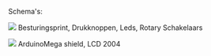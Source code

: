 
Schema's:

<p><a target="_blank" rel="noopener noreferrer" href="https://github.com/costonisp/Meetzender/blob/master/documentation/besturing_print/Besturingsprint.jpg"><img src="https://github.com/costonisp/Meetzender/blob/master/documentation/besturing_print/BesturingsprintTN.jpg" ></a>
Besturingsprint, Drukknoppen, Leds, Rotary Schakelaars</p>

<p><a target="_blank" rel="noopener noreferrer" href="https://github.com/costonisp/Meetzender/blob/master/documentation/besturing_print/DisplayArduinoMega.jpg"><img src="https://github.com/costonisp/Meetzender/blob/master/documentation/besturing_print/DisplayArduinoMegaTN.jpg"></a>
ArduinoMega shield, LCD 2004 </p>
